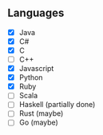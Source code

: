 ## Languages
- [x] Java
- [x] C#
- [x] C
- [ ] C++
- [x] Javascript
- [x] Python
- [x] Ruby
- [ ] Scala
- [ ] Haskell (partially done)
- [ ] Rust (maybe)
- [ ] Go (maybe)
